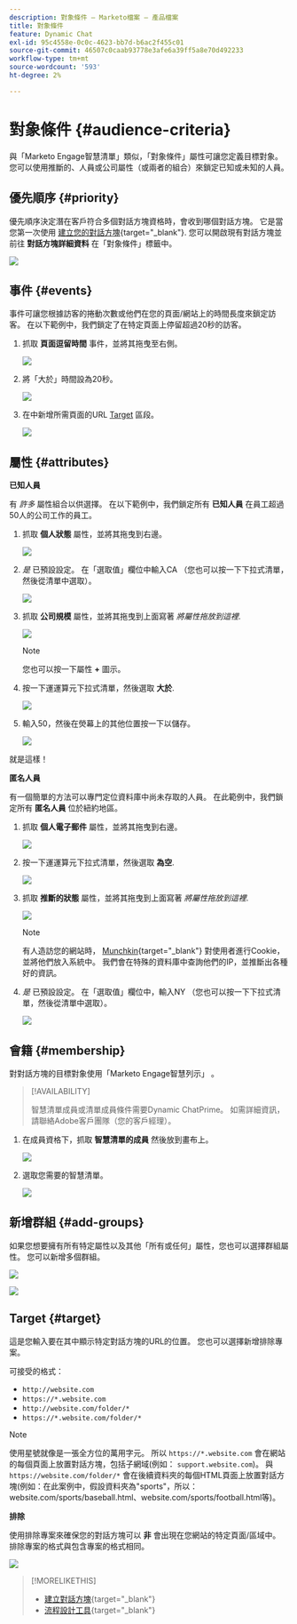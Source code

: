 ```yaml
---
description: 對象條件 — Marketo檔案 — 產品檔案
title: 對象條件
feature: Dynamic Chat
exl-id: 95c4558e-0c0c-4623-bb7d-b6ac2f455c01
source-git-commit: 46507c0caab93778e3afe6a39ff5a8e70d492233
workflow-type: tm+mt
source-wordcount: '593'
ht-degree: 2%

---
```


# 對象條件 {#audience-criteria}

與「Marketo Engage智慧清單」類似，「對象條件」屬性可讓您定義目標對象。 您可以使用推斷的、人員或公司屬性（或兩者的組合）來鎖定已知或未知的人員。

## 優先順序 {#priority}

優先順序決定潛在客戶符合多個對話方塊資格時，會收到哪個對話方塊。 它是當您第一次使用 [建立您的對話方塊](/help/marketo/product-docs/demand-generation/dynamic-chat/automated-chat/create-a-dialogue.md){target="_blank"}. 您可以開啟現有對話方塊並前往 **對話方塊詳細資料** 在「對象條件」標籤中。

![](assets/audience-criteria-1.png)

## 事件 {#events}

事件可讓您根據訪客的捲動次數或他們在您的頁面/網站上的時間長度來鎖定訪客。 在以下範例中，我們鎖定了在特定頁面上停留超過20秒的訪客。

1. 抓取 **頁面逗留時間** 事件，並將其拖曳至右側。

   ![](assets/audience-criteria-3.png)

1. 將「大於」時間設為20秒。

   ![](assets/audience-criteria-4.png)

1. 在中新增所需頁面的URL [Target](#target) 區段。

   ![](assets/audience-criteria-5.png)

## 屬性 {#attributes}

**已知人員**

有 _許多_ 屬性組合以供選擇。 在以下範例中，我們鎖定所有 **已知人員** 在員工超過50人的公司工作的員工。

1. 抓取 **個人狀態** 屬性，並將其拖曳到右邊。

   ![](assets/audience-criteria-7.png)

1. _是_ 已預設設定。 在「選取值」欄位中輸入CA （您也可以按一下下拉式清單，然後從清單中選取）。

   ![](assets/audience-criteria-8.png)

1. 抓取 **公司規模** 屬性，並將其拖曳到上面寫著 _將屬性拖放到這裡_.

   ![](assets/audience-criteria-9.png)

   >[!NOTE]
   >
   >您也可以按一下屬性 **+** 圖示。

1. 按一下運運算元下拉式清單，然後選取 **大於**.

   ![](assets/audience-criteria-10.png)

1. 輸入50，然後在熒幕上的其他位置按一下以儲存。

   ![](assets/audience-criteria-11.png)

就是這樣！

**匿名人員**

有一個簡單的方法可以專門定位資料庫中尚未存取的人員。 在此範例中，我們鎖定所有 **匿名人員** 位於紐約地區。

1. 抓取 **個人電子郵件** 屬性，並將其拖曳到右邊。

   ![](assets/audience-criteria-12.png)

1. 按一下運運算元下拉式清單，然後選取 **為空**.

   ![](assets/audience-criteria-13.png)

1. 抓取 **推斷的狀態** 屬性，並將其拖曳到上面寫著 _將屬性拖放到這裡_.

   ![](assets/audience-criteria-14.png)

   >[!NOTE]
   >
   >有人造訪您的網站時， [Munchkin](/help/marketo/product-docs/administration/additional-integrations/add-munchkin-tracking-code-to-your-website.md){target="_blank"} 對使用者進行Cookie，並將他們放入系統中。 我們會在特殊的資料庫中查詢他們的IP，並推斷出各種好的資訊。

1. _是_ 已預設設定。 在「選取值」欄位中，輸入NY （您也可以按一下下拉式清單，然後從清單中選取）。

   ![](assets/audience-criteria-15.png)

## 會籍 {#membership}

對對話方塊的目標對象使用「Marketo Engage智慧列示」 。

>[!AVAILABILITY]
>
>智慧清單成員或清單成員條件需要Dynamic ChatPrime。 如需詳細資訊，請聯絡Adobe客戶團隊（您的客戶經理）。

1. 在成員資格下，抓取 **智慧清單的成員** 然後放到畫布上。

   ![](assets/audience-criteria-15a.png)

1. 選取您需要的智慧清單。

   ![](assets/audience-criteria-15b.png)

## 新增群組 {#add-groups}

如果您想要擁有所有特定屬性以及其他「所有或任何」屬性，您也可以選擇群組屬性。 您可以新增多個群組。

![](assets/audience-criteria-16.png)

![](assets/audience-criteria-17.png)

## Target {#target}

這是您輸入要在其中顯示特定對話方塊的URL的位置。 您也可以選擇新增排除專案。

可接受的格式：

* `http://website.com`
* `https://*.website.com`
* `http://website.com/folder/*`
* `https://*.website.com/folder/*`

>[!NOTE]
>
>使用星號就像是一張全方位的萬用字元。 所以 `https://*.website.com` 會在網站的每個頁面上放置對話方塊，包括子網域(例如： `support.website.com`)。 與 `https://website.com/folder/*` 會在後續資料夾的每個HTML頁面上放置對話方塊(例如：在此案例中，假設資料夾為&quot;sports&quot;，所以：website.com/sports/baseball.html、website.com/sports/football.html等)。

**排除**

使用排除專案來確保您的對話方塊可以 **非** 會出現在您網站的特定頁面/區域中。 排除專案的格式與包含專案的格式相同。

![](assets/audience-criteria-18.png)

>[!MORELIKETHIS]
>
>* [建立對話方塊](/help/marketo/product-docs/demand-generation/dynamic-chat/automated-chat/create-a-dialogue.md){target="_blank"}
>* [流程設計工具](/help/marketo/product-docs/demand-generation/dynamic-chat/automated-chat/stream-designer.md){target="_blank"}
